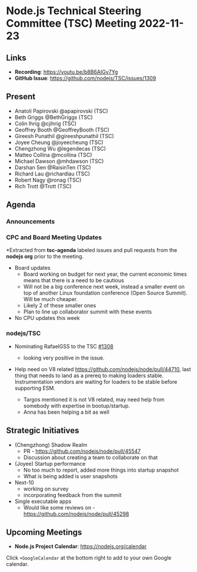 # Node.js Technical Steering Committee (TSC) Meeting 2022-11-23

## Links

* **Recording**:  <https://youtu.be/b8B6AIGv7Yg>
* **GitHub Issue**: <https://github.com/nodejs/TSC/issues/1309>

## Present

* Anatoli Papirovski @apapirovski (TSC)
* Beth Griggs @BethGriggs (TSC)
* Colin Ihrig @cjihrig (TSC)
* Geoffrey Booth @GeoffreyBooth (TSC)
* Gireesh Punathil @gireeshpunathil (TSC)
* Joyee Cheung @joyeecheung (TSC)
* Chengzhong Wu @legendecas (TSC)
* Matteo Collina @mcollina (TSC)
* Michael Dawson @mhdawson (TSC)
* Darshan Sen @RaisinTen (TSC)
* Richard Lau @richardlau (TSC)
* Robert Nagy @ronag (TSC)
* Rich Trott @Trott (TSC)

## Agenda

### Announcements

### CPC and Board Meeting Updates

*Extracted from **tsc-agenda** labeled issues and pull requests from the **nodejs org** prior to the meeting.

* Board updates
  * Board working on budget for next year, the current economic times means that there is a need to be cautious
  * Will not be a big conference next week, instead a smaller event on top of another Linux foundation conference (Open Source Summit). Will be much cheaper.
  * Likely 2 of these smaller ones
  * Plan to line up collaborator summit with these events
* No CPU updates this week

### nodejs/TSC

* Nominating RafaelGSS to the TSC [#1308](https://github.com/nodejs/TSC/issues/1308)
  * looking very positive in the issue.

* Help need on V8 related <https://github.com/nodejs/node/pull/44710>, last thing that needs to
  land as a prereq to making loaders stable. Instrumentation vendors are waiting for loaders to
  be stable before supporting ESM.
  * Targos mentioned it is not V8 related, may need help from somebody with expertise in
    bootup/startup.
  * Anna has been helping a bit as well

## Strategic Initiatives

* (Chengzhong) Shadow Realm
  * PR - <https://github.com/nodejs/node/pull/45547>
  * Discussion about creating a team to collaborate on that
* (Joyee) Startup performance
  * No too much to report, added more things into startup snapshot
  * What is being added is user snapshots
* Next-10
  * working on survey
  * incorporating feedback from the summit
* Single executable apps
  * Would like some reviews on - <https://github.com/nodejs/node/pull/45298>

## Upcoming Meetings

* **Node.js Project Calendar**: <https://nodejs.org/calendar>

Click `+GoogleCalendar` at the bottom right to add to your own Google calendar.
